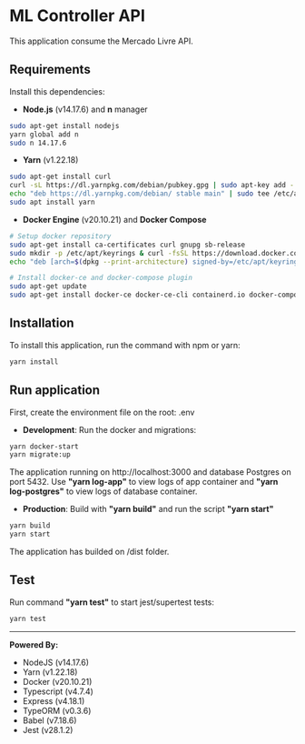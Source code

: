 # ML Controller API

This application consume the Mercado Livre API.

## Requirements
Install this dependencies:
- **Node.js** (v14.17.6) and **n** manager
```sh
sudo apt-get install nodejs
yarn global add n
sudo n 14.17.6
```

- **Yarn** (v1.22.18)
```sh
sudo apt-get install curl
curl -sL https://dl.yarnpkg.com/debian/pubkey.gpg | sudo apt-key add -
echo "deb https://dl.yarnpkg.com/debian/ stable main" | sudo tee /etc/apt/sources.list.d/yarn.list
sudo apt install yarn
```

- **Docker Engine** (v20.10.21) and **Docker Compose**
```sh
# Setup docker repository
sudo apt-get install ca-certificates curl gnupg sb-release
sudo mkdir -p /etc/apt/keyrings & curl -fsSL https://download.docker.com/linux/ubuntu/gpg | sudo gpg --dearmor -o /etc/apt/keyrings/docker.gpg
echo "deb [arch=$(dpkg --print-architecture) signed-by=/etc/apt/keyrings/docker.gpg] https://download.docker.com/linux/ubuntu $(lsb_release -cs) stable" | sudo tee /etc/apt/sources.list.d/docker.list > /dev/null

# Install docker-ce and docker-compose plugin
sudo apt-get update
sudo apt-get install docker-ce docker-ce-cli containerd.io docker-compose-plugin
```

## Installation
To install this application, run the command with npm or yarn:
```sh
yarn install
```

## Run application
First, create the environment file on the root: .env

- **Development**: Run the docker and migrations:
```sh
yarn docker-start
yarn migrate:up
```

The application running on http://localhost:3000 and database Postgres on port 5432.
Use **"yarn log-app"** to view logs of app container and **"yarn log-postgres"** to view logs of database container.

- **Production**: Build with **"yarn build"** and run the script **"yarn start"**
```sh
yarn build
yarn start
```

The application has builded on /dist folder.

## Test
Run command **"yarn test"** to start jest/supertest tests:
```sh
yarn test
```

---

**Powered By:** 
* NodeJS (v14.17.6)
* Yarn (v1.22.18)
* Docker (v20.10.21)
* Typescript (v4.7.4)
* Express (v4.18.1)
* TypeORM (v0.3.6)
* Babel (v7.18.6)
* Jest (v28.1.2)
